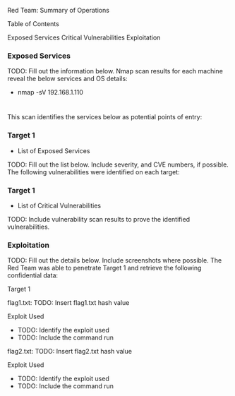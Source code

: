 Red Team: Summary of Operations

Table of Contents

Exposed Services
Critical Vulnerabilities
Exploitation


### Exposed Services
TODO: Fill out the information below.
Nmap scan results for each machine reveal the below services and OS details:
- nmap -sV 192.168.1.110
  # [](Images/5.0-Target%201%20Nmap%20Scan.png)
This scan identifies the services below as potential points of entry:

### Target 1

- List of Exposed Services



TODO: Fill out the list below. Include severity, and CVE numbers, if possible.
The following vulnerabilities were identified on each target:

### Target 1

- List of Critical Vulnerabilities



TODO: Include vulnerability scan results to prove the identified vulnerabilities.

### Exploitation
TODO: Fill out the details below. Include screenshots where possible.
The Red Team was able to penetrate Target 1 and retrieve the following confidential data:

Target 1


flag1.txt: TODO: Insert flag1.txt hash value


Exploit Used

- TODO: Identify the exploit used
- TODO: Include the command run





flag2.txt: TODO: Insert flag2.txt hash value


Exploit Used

- TODO: Identify the exploit used
- TODO: Include the command run
